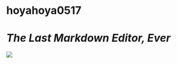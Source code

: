 # hoyahoya0517
# _The Last Markdown Editor, Ever_

<img src="https://img.shields.io/badge/Python-3766AB?style=flat-square&logo=Python&logoColor=white"/></a>
